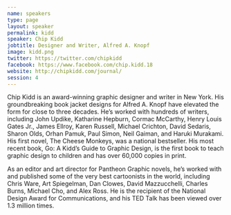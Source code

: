 ```yaml
---
name: speakers
type: page
layout: speaker
permalink: kidd
speaker: Chip Kidd
jobtitle: Designer and Writer, Alfred A. Knopf
image: kidd.png
twitter: https://twitter.com/chipkidd
facebook: https://www.facebook.com/chip.kidd.18
website: http://chipkidd.com/journal/
session: 4
---
```

Chip Kidd is an award-winning graphic designer and writer in New York. His groundbreaking book jacket designs for Alfred A. Knopf have elevated the form for close to three decades. He’s worked with hundreds of writers, including John Updike, Katharine Hepburn, Cormac McCarthy, Henry Louis Gates Jr., James Ellroy, Karen Russell, Michael Crichton, David Sedaris, Sharon Olds, Orhan Pamuk, Paul Simon, Neil Gaiman, and Haruki Murakami. His first novel, The Cheese Monkeys, was a national bestseller. His most recent book, Go: A Kidd’s Guide to Graphic Design, is the first book to teach graphic design to children and has over 60,000 copies in print.

As an editor and art director for Pantheon Graphic novels, he’s worked with and published some of the very best cartoonists in the world, including Chris Ware, Art Spiegelman, Dan Clowes, David Mazzucchelli, Charles Burns, Michael Cho, and Alex Ross. He is the recipient of the National Design Award for Communications, and his TED Talk has been viewed over 1.3 million times. 